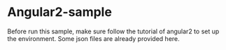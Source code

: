 # Angular2-sample
Before run this sample, make sure follow the tutorial of angular2 to set up the environment. 
Some json files are already provided here.
